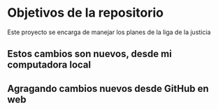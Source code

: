 # Objetivos de la repositorio

Este proyecto se encarga de manejar los planes de la liga de la justicia

## Estos cambios son nuevos, desde mi computadora local
## Agragando cambios nuevos desde GitHub en web
